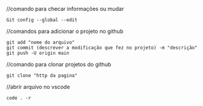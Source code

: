 //comando para checar informações ou mudar

    Git config --global --edit 

//comandos para adicionar o projeto no github

    git add "nome do arquivo"
    git commit (descrever a modificação que fez no projeto) -m "descrição"
    git push -U origin main

//comando para clonar projetos do github

    git clone "http da pagina"

//abrir arquivo no vscode
    
    code . -r




